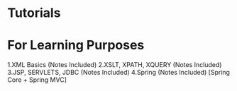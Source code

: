 # Tutorials 
# For Learning Purposes
1.XML Basics (Notes Included)
2.XSLT, XPATH, XQUERY (Notes Included)
3.JSP, SERVLETS, JDBC (Notes Included)
4.Spring (Notes Included) [Spring Core + Spring MVC]
